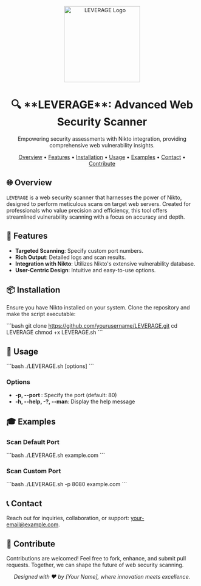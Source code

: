 <p align="center">
  <img src="https://path/to/your/logo.png" alt="LEVERAGE Logo" width="200">
</p>

<h1 align="center">🔍 **LEVERAGE**: Advanced Web Security Scanner</h1>

<p align="center">
  Empowering security assessments with Nikto integration, providing comprehensive web vulnerability insights.
</p>

<p align="center">
  <a href="#overview">Overview</a> •
  <a href="#features">Features</a> •
  <a href="#installation">Installation</a> •
  <a href="#usage">Usage</a> •
  <a href="#examples">Examples</a> •
  <a href="#contact">Contact</a> •
  <a href="#contribute">Contribute</a>
</p>

## 🌐 Overview
`LEVERAGE` is a web security scanner that harnesses the power of Nikto, designed to perform meticulous scans on target web servers. Created for professionals who value precision and efficiency, this tool offers streamlined vulnerability scanning with a focus on accuracy and depth.

## 💼 Features
- **Targeted Scanning**: Specify custom port numbers.
- **Rich Output**: Detailed logs and scan results.
- **Integration with Nikto**: Utilizes Nikto's extensive vulnerability database.
- **User-Centric Design**: Intuitive and easy-to-use options.

## 📦 Installation
Ensure you have Nikto installed on your system. Clone the repository and make the script executable:

\```bash
git clone https://github.com/yourusername/LEVERAGE.git
cd LEVERAGE
chmod +x LEVERAGE.sh
\```

## 🎲 Usage
\```bash
./LEVERAGE.sh [options] <target>
\```

### Options
- **-p, --port <port>**: Specify the port (default: 80)
- **-h, --help, -?, --man**: Display the help message

## 🎓 Examples
### Scan Default Port
\```bash
./LEVERAGE.sh example.com
\```

### Scan Custom Port
\```bash
./LEVERAGE.sh -p 8080 example.com
\```

## 📞 Contact
Reach out for inquiries, collaboration, or support: [your-email@example.com](mailto:your-email@example.com).

## 🤝 Contribute
Contributions are welcomed! Feel free to fork, enhance, and submit pull requests. Together, we can shape the future of web security scanning.

<p align="center">
  <em>Designed with ❤️ by [Your Name], where innovation meets excellence.</em>
</p>
